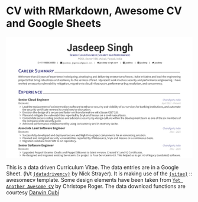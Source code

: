 # CV with RMarkdown, Awesome CV and Google Sheets


![](images/JasdeepSinghCV_preview.png)

This is a data driven Curriculum Vitae. The data entries are in a Google Sheet. (h/t [`{datadrivencv}`](http://nickstrayer.me/datadrivencv/) by Nick Strayer).  It is making use of the  [`{vitae}`](https://pkg.mitchelloharawild.com/vitae) :: awesomecv template. Some design elements have been taken from [`Yet Another Awesome CV`](https://github.com/darwiin/yaac-another-awesome-cv) by Christope Roger. The data download functions are courtesy [Darwin Cubi](https://github.com/DarwinCV/automated-CV)

